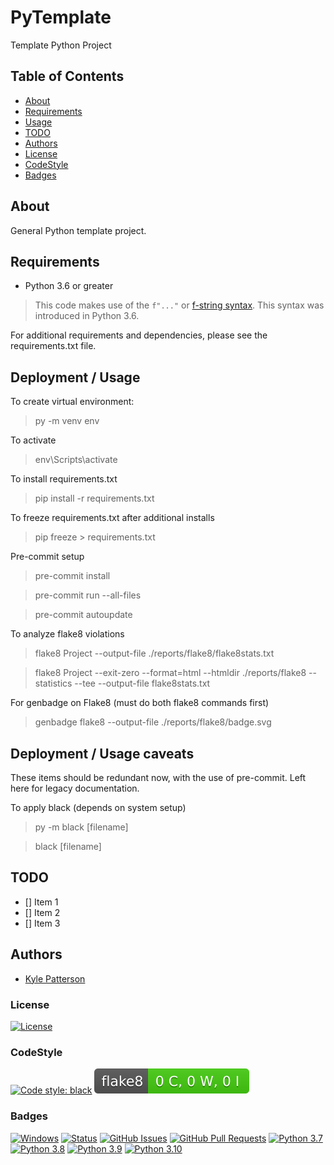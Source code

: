 # PyTemplate
Template Python Project

## Table of Contents
- [About](#about)
- [Requirements](#requirements)
- [Usage](#usage)
- [TODO](#todo)
- [Authors](#authors)
- [License](#license)
- [CodeStyle](#codestyle)
- [Badges](#badges)

## About
General Python template project.

## Requirements

  * Python 3.6 or greater

> This code makes use of the `f"..."` or [f-string syntax](https://www.python.org/dev/peps/pep-0498/). This syntax was introduced in Python 3.6.

For additional requirements and dependencies, please see the requirements.txt file.

## Deployment / Usage
To create virtual environment:
> py -m venv env

To activate
> env\Scripts\activate

To install requirements.txt
> pip install -r requirements.txt

To freeze requirements.txt after additional installs
> pip freeze > requirements.txt

Pre-commit setup
> pre-commit install

> pre-commit run --all-files

> pre-commit autoupdate

To analyze flake8 violations
> flake8 Project --output-file ./reports/flake8/flake8stats.txt

> flake8 Project --exit-zero --format=html --htmldir ./reports/flake8 --statistics --tee --output-file flake8stats.txt

For genbadge on Flake8 (must do both flake8 commands first)
> genbadge flake8 --output-file ./reports/flake8/badge.svg


## Deployment / Usage caveats
These items should be redundant now, with the use of pre-commit. Left here for legacy documentation.

To apply black (depends on system setup)
> py -m black [filename]

> black [filename]

## TODO
- [] Item 1
- [] Item 2
- [] Item 3

## Authors
- [Kyle Patterson](https://github.com/kylekap)


### License
[![License](https://img.shields.io/badge/license-MIT-blue.svg)](/LICENSE)

### CodeStyle
[![Code style: black](https://img.shields.io/badge/code%20style-black-000000.svg)](https://github.com/psf/black)
[![Flake8 Status](./reports/flake8/badge.svg)](./reports/flake8/index.html)
### Badges
[![Windows](https://svgshare.com/i/ZhY.svg)](https://svgshare.com/i/ZhY.svg)
[![Status](https://img.shields.io/badge/status-active-success.svg)]()
[![GitHub Issues](https://img.shields.io/github/issues/kylekap/PythonTemplate.svg)](https://github.com/kylekap/PythonTemplate/issues)
[![GitHub Pull Requests](https://img.shields.io/github/issues-pr/kylekap/PythonTemplate.svg)](https://github.com/kylekap/PythonTemplate/pulls)
[![Python 3.7](https://img.shields.io/badge/python-3.7-blue.svg)](https://www.python.org/downloads/release/python-370/)
[![Python 3.8](https://img.shields.io/badge/python-3.8-blue.svg)](https://www.python.org/downloads/release/python-380/)
[![Python 3.9](https://img.shields.io/badge/python-3.9-blue.svg)](https://www.python.org/downloads/release/python-390/)
[![Python 3.10](https://img.shields.io/badge/python-3.10-blue.svg)](https://www.python.org/downloads/release/python-3100/)
